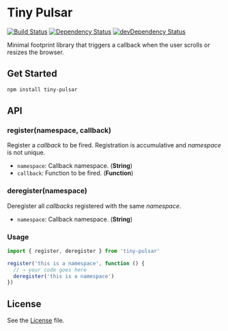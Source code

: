 # Tiny Pulsar
[![Build Status](https://travis-ci.org/grindcode/tiny-pulsar.svg?branch=master)](https://travis-ci.org/grindcode/tiny-pulsar) [![Dependency Status](https://david-dm.org/grindcode/tiny-pulsar.svg)](https://david-dm.org/grindcode/tiny-pulsar) [![devDependency Status](https://david-dm.org/grindcode/tiny-pulsar/dev-status.svg)](https://david-dm.org/grindcode/tiny-pulsar#info=devDependencies)

Minimal footprint library that triggers a callback when the user scrolls or resizes the browser.

## Get Started
```bash
npm install tiny-pulsar
```

## API
### register(namespace, callback)
Register a _callback_ to be fired. Registration is accumulative and _namespace_ is not unique.
* `namespace`: Callback namespace. (**String**)
* `callback`: Function to be fired. (**Function**)

### deregister(namespace)
Deregister all _callbacks_ registered with the same _namespace_.
* `namespace`: Callback namespace. (**String**)

### Usage
```javascript
import { register, deregister } from 'tiny-pulsar'

register('this is a namespace', function () {
  // → your code goes here
  deregister('this is a namespace')
})

```

## License
See the [License](LICENSE) file.
